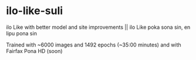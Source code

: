 # ilo-like-suli
ilo Like with better model and site improvements || ilo Like poka sona sin, en lipu pona sin

Trained with ~6000 images and 1492 epochs (~35:00 minutes) and with Fairfax Pona HD (soon)
